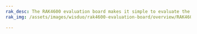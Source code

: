 ```yaml
---
rak_desc: The RAK4600 evaluation board makes it simple to evaluate the RAK4600 stamp module. The base board allows to test WisBlock Sensor and WisBlock IO modules.
rak_img: /assets/images/wisduo/rak4600-evaluation-board/overview/RAK4600-Evaluation.png

---
```


<rk-redirect to="/Product-Categories/WisDuo/RAK4600-Evaluation-Board/Overview/"/>